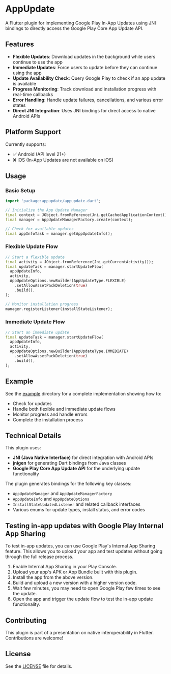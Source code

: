 # AppUpdate

A Flutter plugin for implementing Google Play In-App Updates using JNI bindings to directly access the Google Play Core App Update API.

## Features

- **Flexible Updates**: Download updates in the background while users continue to use the app
- **Immediate Updates**: Force users to update before they can continue using the app
- **Update Availability Check**: Query Google Play to check if an app update is available
- **Progress Monitoring**: Track download and installation progress with real-time callbacks
- **Error Handling**: Handle update failures, cancellations, and various error states
- **Direct JNI Integration**: Uses JNI bindings for direct access to native Android APIs

## Platform Support

Currently supports:

- ✅ Android (API level 21+)
- ❌ iOS (In-App Updates are not available on iOS)

## Usage

### Basic Setup

```dart
import 'package:appupdate/appupdate.dart';

// Initialize the App Update Manager
final context = JObject.fromReference(Jni.getCachedApplicationContext());
final manager = AppUpdateManagerFactory.create(context);

// Check for available updates
final appInfoTask = manager.getAppUpdateInfo();
```

### Flexible Update Flow

```dart
// Start a flexible update
final activity = JObject.fromReference(Jni.getCurrentActivity());
final updateTask = manager.startUpdateFlow(
  appUpdateInfo,
  activity,
  AppUpdateOptions.newBuilder(AppUpdateType.FLEXIBLE)
    .setAllowAssetPackDeletion(true)
    .build(),
);

// Monitor installation progress
manager.registerListener(installStateListener);
```

### Immediate Update Flow

```dart
// Start an immediate update
final updateTask = manager.startUpdateFlow(
  appUpdateInfo,
  activity,
  AppUpdateOptions.newBuilder(AppUpdateType.IMMEDIATE)
    .setAllowAssetPackDeletion(true)
    .build(),
);
```

## Example

See the [example](example/) directory for a complete implementation showing how to:

- Check for updates
- Handle both flexible and immediate update flows
- Monitor progress and handle errors
- Complete the installation process

## Technical Details

This plugin uses:

- **JNI (Java Native Interface)** for direct integration with Android APIs
- **jnigen** for generating Dart bindings from Java classes
- **Google Play Core App Update API** for the underlying update functionality

The plugin generates bindings for the following key classes:

- `AppUpdateManager` and `AppUpdateManagerFactory`
- `AppUpdateInfo` and `AppUpdateOptions`
- `InstallStateUpdatedListener` and related callback interfaces
- Various enums for update types, install status, and error codes

## Testing in-app updates with Google Play Internal App Sharing

To test in-app updates, you can use Google Play's Internal App Sharing feature. This allows you to upload your app and test updates without going through the full release process.

1. Enable Internal App Sharing in your Play Console.
2. Upload your app's APK or App Bundle built with this plugin.
3. Install the app from the above version.
4. Build and upload a new version with a higher version code.
5. Wait few minutes, you may need to open Google Play few times to see the update.
6. Open the app and trigger the update flow to test the in-app update functionality.

## Contributing

This plugin is part of a presentation on native interoperability in Flutter. Contributions are welcome!

## License

See the [LICENSE](LICENSE) file for details.
